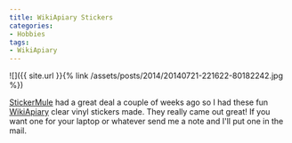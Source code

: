 ```yaml
---
title: WikiApiary Stickers
categories:
- Hobbies
tags:
- WikiApiary
---
```


![]({{ site.url }}{% link /assets/posts/2014/20140721-221622-80182242.jpg %})
  



[StickerMule](http://www.stickermule.com) had a great deal a couple of weeks ago so I had these fun [WikiApiary](https://wikiapiary.com/wiki/Main_Page) clear vinyl stickers made. They really came out great!
If you want one for your laptop or whatever send me a note and I'll put one in the mail.
